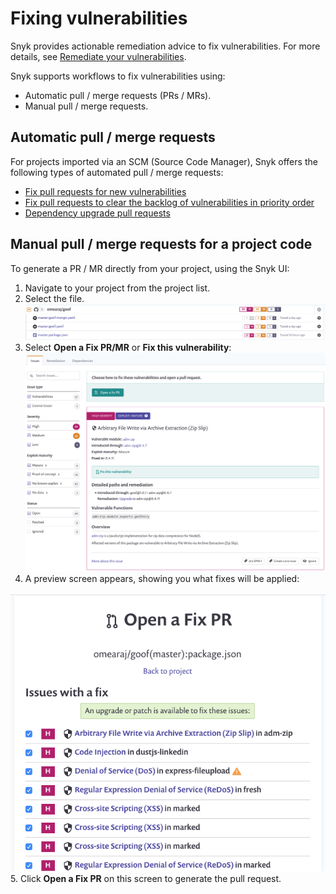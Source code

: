 # Fixing vulnerabilities

Snyk provides actionable remediation advice to fix vulnerabilities. For more details, see [Remediate your vulnerabilities](https://docs.snyk.io/fixing-and-prioritizing-issues/issue-management/remediate-your-vulnerabilities).

Snyk supports workflows to fix vulnerabilities using:

* Automatic pull / merge requests \(PRs / MRs\).
* Manual pull / merge requests.

## **Automatic pull / merge requests**

For projects imported via an SCM \(Source Code Manager\), Snyk offers the following types of automated pull / merge requests:

* [Fix pull requests for new vulnerabilities](https://support.snyk.io/hc/en-us/articles/360017186498-Fix-PRs-for-new-vulnerabilities)
* [Fix pull requests to clear the backlog of vulnerabilities in priority order](https://support.snyk.io/hc/en-us/articles/360017186958-Fix-PRs-to-clear-the-backlog-of-vulnerabilities-in-priority-order)
* [Dependency upgrade pull requests](https://support.snyk.io/hc/en-us/articles/360006581898-Upgrading-dependencies-with-automatic-PRs)

## Manual pull / merge requests for a project code

To generate a PR / MR directly from your project, using the Snyk UI:

1. Navigate to your project from the project list.
2. Select the file.  ![image22.png](../../.gitbook/assets/image22.png)
3. Select **Open a Fix PR/MR** or **Fix this vulnerability**:  ![image21.png](../../.gitbook/assets/image21.png)
4. A preview screen appears, showing you what fixes will be applied:

![image18.png](../../.gitbook/assets/image18.png)
5. Click **Open a Fix PR** on this screen to generate the pull request.

